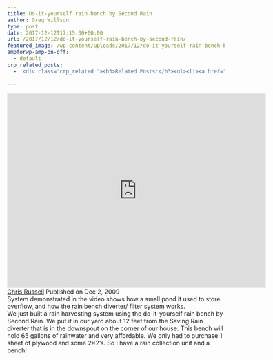 ```yaml
---
title: Do-it-yourself rain bench by Second Rain
author: Greg Willson
type: post
date: 2017-12-12T17:15:30+00:00
url: /2017/12/12/do-it-yourself-rain-bench-by-second-rain/
featured_image: /wp-content/uploads/2017/12/do-it-yourself-rain-bench-by-sec.jpg
ampforwp-amp-on-off:
  - default
crp_related_posts:
  - '<div class="crp_related "><h3>Related Posts:</h3><ul><li><a href="https://scdhub.org/2017/12/25/wastewater-treatment-and-biosolids-management/"    ><img src="https://scdhub.org/wp-content/uploads/2017/12/wastewater-treatment-and-biosoli-150x150.jpg" alt="Wastewater treatment and Biosolids management" title="Wastewater treatment and Biosolids management" width="150" height="150" class="crp_thumb crp_featured" /><span class="crp_title">Wastewater treatment and Biosolids management</span></a></li><li><a href="https://scdhub.org/2018/01/06/household-and-neighborhood-sanitation-infrastructures-excreta-wastewater-disposal-in-developing-countries/"    ><img src="https://scdhub.org/wp-content/plugins/contextual-related-posts/default.png" alt="Household and neighborhood Sanitation Infrastructures: Excreta, wastewater disposal in developing countries" title="Household and neighborhood Sanitation Infrastructures: Excreta, wastewater disposal in developing countries" width="150" height="150" class="crp_thumb crp_default" /><span class="crp_title">Household and neighborhood Sanitation&hellip;</span></a></li><li><a href="https://scdhub.org/2017/12/29/walking-in-sabinas-shoes-world-vision/"    ><img src="https://scdhub.org/wp-content/uploads/2017/12/walking-in-sabinas-shoes-world-v-150x150.jpg" alt="Walking in Sabinas Shoes &#8211; World Vision" title="Walking in Sabinas Shoes &#8211; World Vision" width="150" height="150" class="crp_thumb crp_featured" /><span class="crp_title">Walking in Sabinas Shoes &#8211; World Vision</span></a></li><li><a href="https://scdhub.org/2017/10/14/8328/"    ><img src="https://scdhub.org/wp-content/uploads/2017/10/maxresdefault-1-150x150.jpg" alt="Critter Farm&#8217;s DIY 660 Gallon Rain Barrel Manifold System" title="Critter Farm&#8217;s DIY 660 Gallon Rain Barrel Manifold System" width="150" height="150" class="crp_thumb crp_featured" /><span class="crp_title">Critter Farm&#8217;s DIY 660 Gallon Rain Barrel&hellip;</span></a></li><li><a href="https://scdhub.org/2017/12/12/rainwater-harvesting-combined-with-slow-sand-filter/"    ><img src="https://scdhub.org/wp-content/uploads/2017/12/rainwater-harvesting-combined-wi-150x150.jpg" alt="rainwater harvesting combined with slow sand filter" title="rainwater harvesting combined with slow sand filter" width="150" height="150" class="crp_thumb crp_featured" /><span class="crp_title">rainwater harvesting combined with slow sand filter</span></a></li><li><a href="https://scdhub.org/2017/07/28/8006/"    ><img src="https://scdhub.org/wp-content/uploads/2017/07/hqdefault-150x150.jpg" alt="Music" title="Music" width="150" height="150" class="crp_thumb crp_featured" /><span class="crp_title">Music</span></a></li></ul><div class="crp_clear"></div></div>'

---
```

<iframe width="600" height="450" src="https://www.youtube.com/embed/Cdg6Jwxb9bM?feature=oembed" frameborder="0" gesture="media" allow="encrypted-media" allowfullscreen></iframe>

<div id="top-row" class="style-scope ytd-video-secondary-info-renderer">
  <div id="upload-info" class="style-scope ytd-video-owner-renderer">
    <span class="date style-scope ytd-video-secondary-info-renderer"><a class="yt-simple-endpoint style-scope yt-formatted-string" href="https://www.youtube.com/channel/UCilhazRU_mJ4mT9k2wpEtig">Chris Russell</a> Published on Dec 2, 2009</span>
  </div>
</div>

<div class="style-scope ytd-video-owner-renderer">
</div>

<div>
  System demonstrated in the video shows how a small pond it used to store overflow, and how the rain bench diverter/ filter system works.
</div>

<div>
</div>

<div id="content" class="style-scope ytd-expander">
  We just built a rain harvesting system using the do-it-yourself rain bench by Second Rain. We put it in our yard about 12 feet from the Saving Rain diverter that is in the downspout on the corner of our house. This bench will hold 65 gallons of rainwater and very affordable. We only had to purchase 1 sheet of plywood and some 2&#215;2&#8217;s. So I have a rain collection unit and a bench!
</div>

&nbsp;